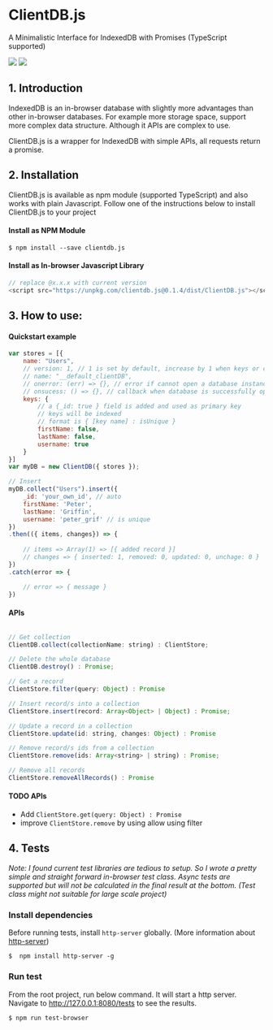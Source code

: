 # ClientDB.js

A  Minimalistic Interface for IndexedDB with Promises (TypeScript supported)

![](https://img.shields.io/npm/v/clientdb.js.svg?colorB=green&style=for-the-badge) 
![](https://img.shields.io/npm/l/clientdb.js.svg?colorB=blue&style=for-the-badge)

## 1. Introduction

IndexedDB is an in-browser database with slightly more advantages than other in-browser databases. For example more storage space, support more complex data structure. Although it APIs are complex to use.

ClientDB.js is a wrapper for IndexedDB with simple APIs, all requests return a promise.

## 2. Installation

ClientDB.js is available as npm module (supported TypeScript) and also works with plain Javascript.
Follow one of the instructions below to install ClientDB.js to your project

#### Install as NPM Module

```ssh
$ npm install --save clientdb.js
```

#### Install as In-browser Javascript Library

```js
// replace @x.x.x with current version
<script src="https://unpkg.com/clientdb.js@0.1.4/dist/ClientDB.js"></script>
```

## 3. How to use:

#### Quickstart example

```js
var stores = [{
    name: "Users",
    // version: 1, // 1 is set by default, increase by 1 when keys or collections need to be updated
    // name: "__default_clientDB",
    // onerror: (err) => {}, // error if cannot open a database instance
    // onsucess: () => {}, // callback when database is successfully opened
    keys: {
        // a {_id: true } field is added and used as primary key
        // keys will be indexed
        // format is { [key name] : isUnique }
        firstName: false,
        lastName: false,
        username: true
    }
}]
var myDB = new ClientDB({ stores });

// Insert
myDB.collect("Users").insert({
    _id: 'your_own_id', // auto 
    firstName: 'Peter',
    lastName: 'Griffin',
    username: 'peter_grif' // is unique
})
.then(({ items, changes}) => {
    
    // items => Array(1) => [{ added record }]
    // changes => { inserted: 1, removed: 0, updated: 0, unchage: 0 }
})
.catch(error => {

    // error => { message }
})
```

#### APIs

```js

// Get collection
ClientDB.collect(collectionName: string) : ClientStore;

// Delete the whole database
ClientDB.destroy() : Promise;

// Get a record
ClientStore.filter(query: Object) : Promise

// Insert record/s into a collection
ClientStore.insert(record: Array<Object> | Object) : Promise;

// Update a record in a collection
ClientStore.update(id: string, changes: Object) : Promise

// Remove record/s ids from a collection
ClientStore.remove(ids: Array<string> | string) : Promise;

// Remove all records
ClientStore.removeAllRecords() : Promise

```

#### TODO APIs

- Add `ClientStore.get(query: Object) : Promise`
- improve `ClientStore.remove` by using allow using filter

## 4. Tests

_Note: I found current test libraries are tedious to setup. So I wrote a pretty simple and straight forward
in-browser test class. Async tests are supported but will not be calculated in the final result at the bottom. (Test class might not suitable for large scale project)_

### Install dependencies

Before running tests, install `http-server` globally. (More information about [http-server](https://github.com/indexzero/http-server#readme))

```ssh
$  npm install http-server -g
```

### Run test

From the root project, run below command. It will start a http server. Navigate to http://127.0.0.1:8080/tests to see the results.

```ssh
$ npm run test-browser
```